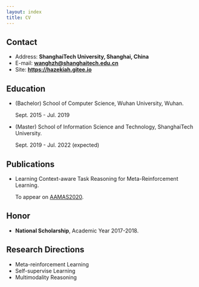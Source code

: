 ```yaml
---
layout: index
title: CV
---
```


## Contact

- Address: **ShanghaiTech University, Shanghai, China**
- E-mail: **wanghzh@shanghaitech.edu.cn**
- Site: **<https://hazekiah.gitee.io>**

## Education

- (Bachelor) School of Computer Science, Wuhan University, Wuhan.

    Sept. 2015 - Jul. 2019

- (Master) School of Information Science and Technology, ShanghaiTech University.

    Sept. 2019 - Jul. 2022 (expected)

## Publications

- Learning Context-aware Task Reasoning for Meta-Reinforcement Learning. 

    To appear on [AAMAS2020](https://aamas2020.conference.auckland.ac.nz/).

## Honor

- **National Scholarship**, Academic Year 2017-2018.


## Research Directions

- Meta-reinforcement Learning
- Self-supervise Learning
- Multimodality Reasoning